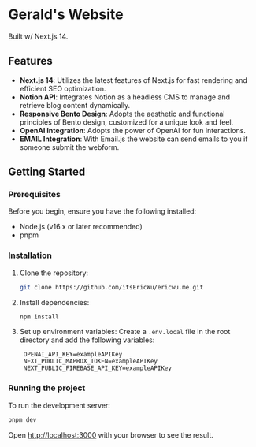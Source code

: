 # Gerald's Website

Built w/ Next.js 14.

## Features

- **Next.js 14**: Utilizes the latest features of Next.js for fast rendering and efficient SEO optimization.
- **Notion API**: Integrates Notion as a headless CMS to manage and retrieve blog content dynamically.
- **Responsive Bento Design**: Adopts the aesthetic and functional principles of Bento design, customized for a unique look and feel.
- **OpenAI Integration**: Adopts the power of OpenAI for fun interactions.
- **EMAIL Integration**: With Email.js the website can send emails to you if someone submit the webform.

## Getting Started

### Prerequisites

Before you begin, ensure you have the following installed:

- Node.js (v16.x or later recommended)
- pnpm

### Installation

1. Clone the repository:

   ```bash
   git clone https://github.com/itsEricWu/ericwu.me.git
   ```

2. Install dependencies:

   ```bash
   npm install
   ```

3. Set up environment variables:
   Create a `.env.local` file in the root directory and add the following variables:
   ```plaintext
    OPENAI_API_KEY=exampleAPIKey
    NEXT_PUBLIC_MAPBOX_TOKEN=exampleAPIKey
    NEXT_PUBLIC_FIREBASE_API_KEY=exampleAPIKey
   ```

### Running the project

To run the development server:

```bash
pnpm dev
```

Open [http://localhost:3000](http://localhost:3000) with your browser to see the result.

